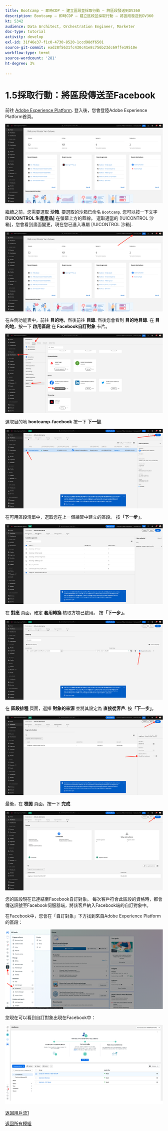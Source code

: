 ```yaml
---
title: Bootcamp — 即時CDP — 建立區段並採取行動 — 將區段發送到DV360
description: Bootcamp — 即時CDP — 建立區段並採取行動 — 將區段發送到DV360
kt: 5342
audience: Data Architect, Orchestration Engineer, Marketer
doc-type: tutorial
activity: develop
exl-id: 31f46e37-f1c0-4730-8520-1ccd98df6501
source-git-commit: ead28f5631fc430c41e8c756b23dc69ffe19510e
workflow-type: tm+mt
source-wordcount: '281'
ht-degree: 3%

---
```


# 1.5採取行動：將區段傳送至Facebook

前往 [Adobe Experience Platform](https://experience.adobe.com/platform). 登入後，您會登陸Adobe Experience Platform首頁。

![資料擷取](./images/home.png)

繼續之前，您需要選取 **沙箱**. 要選取的沙箱已命名 ``Bootcamp``. 您可以按一下文字 **[!UICONTROL 生產產品]** 在螢幕上方的藍線。 選取適當的 [!UICONTROL 沙箱]，您會看到畫面變更，現在您已進入專屬 [!UICONTROL 沙箱].

![資料擷取](./images/sb1.png)

在左側功能表中，前往 **目的地**，然後前往 **目錄**. 然後您會看到 **目的地目錄**. 在 **目的地**，按一下 **啟用區段** 在 **Facebook自訂對象** 卡片。

![RTCDP](./images/rtcdpgoogleseg.png)

選取目的地 **bootcamp-facebook** 按一下 **下一個**.

![RTCDP](./images/rtcdpcreatedest2.png)

在可用區段清單中，選取您在上一個練習中建立的區段。 按&#x200B;**「下一步」**。

![RTCDP](./images/rtcdpcreatedest3.png)

在 **對應** 頁面，確定 **套用轉換** 核取方塊已啟用。 按&#x200B;**「下一步」**。

![RTCDP](./images/rtcdpcreatedest4a.png)

在 **區段排程** 頁面，選擇 **對象的來源** 並將其設定為 **直接從客戶**. 按&#x200B;**「下一步」**。

![RTCDP](./images/rtcdpcreatedest4.png)

最後，在 **檢閱** 頁面，按一下 **完成**.

![RTCDP](./images/rtcdpcreatedest5.png)

您的區段現在已連結至Facebook自訂對象。 每次客戶符合此區段的資格時，都會傳送訊號至Facebook伺服器端，將該客戶納入Facebook端的自訂對象中。

在Facebook中，您會在「自訂對象」下方找到來自Adobe Experience Platform的區段：

![RTCDP](./images/rtcdpcreatedest5b.png)

您現在可以看到自訂對象出現在Facebook中：

![RTCDP](./images/rtcdpcreatedest5a.png)

[返回用戶流1](./uc1.md)

[返回所有模組](../../overview.md)
